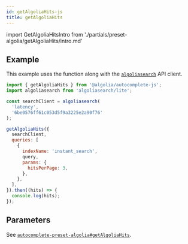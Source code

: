 ```yaml
---
id: getAlgoliaHits-js
title: getAlgoliaHits
---
```


import GetAlgoliaHitsIntro from './partials/preset-algolia/getAlgoliaHits/intro.md'

<GetAlgoliaHitsIntro />

## Example

This example uses the function along with the [`algoliasearch`](https://www.npmjs.com/package/algoliasearch) API client.

```js
import { getAlgoliaHits } from '@algolia/autocomplete-js';
import algoliasearch from 'algoliasearch/lite';

const searchClient = algoliasearch(
  'latency',
  '6be0576ff61c053d5f9a3225e2a90f76'
);

getAlgoliaHits({
  searchClient,
  queries: [
    {
      indexName: 'instant_search',
      query,
      params: {
        hitsPerPage: 3,
      },
    },
  ],
}).then((hits) => {
  console.log(hits);
});
```

## Parameters

See [`autocomplete-preset-algolia#getAlgoliaHits`](getAlgoliaHits#parameters).
